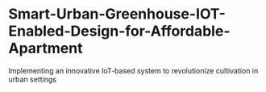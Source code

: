 # Smart-Urban-Greenhouse-IOT-Enabled-Design-for-Affordable-Apartment
Implementing an innovative IoT-based system to revolutionize cultivation in urban settings
